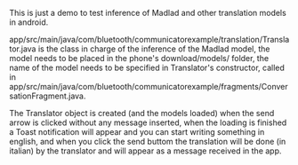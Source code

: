 This is just a demo to test inference of Madlad and other translation models in android.

app/src/main/java/com/bluetooth/communicatorexample/translation/Translator.java is the class in charge of the inference of the Madlad model, the model needs to be placed in the phone's 
download/models/ folder, the name of the model needs to be specified in Translator's constructor, called in app/src/main/java/com/bluetooth/communicatorexample/fragments/ConversationFragment.java.

The Translator object is created (and the models loaded) when the send arrow is clicked without any message inserted, when the loading is finished a Toast notification will appear and you can start writing something
in english, and when you click the send buttom the translation will be done (in italian) by the translator and will appear as a message received in the app.

